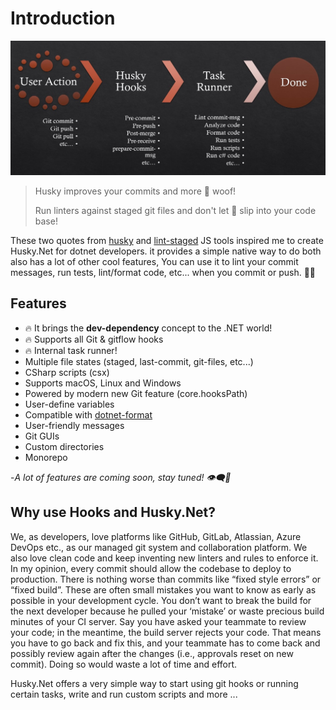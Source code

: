 # Introduction

![Husky.Net WorkFlow](../.vuepress/public/workflow.jpg)

> Husky improves your commits and more 🐶 woof!
>
> Run linters against staged git files and don't let 💩 slip into your code base!

These two quotes from [husky](https://github.com/typicode/husky) and [lint-staged](https://github.com/okonet/lint-staged) JS tools inspired me to create Husky.Net for dotnet developers. it provides a simple native way to do both also has a lot of other cool features, You can use it to lint your commit messages, run tests, lint/format code, etc... when you commit or push. 🚀🚀

## Features

- 🔥 It brings the **dev-dependency** concept to the .NET world!
- 🔥 Supports all Git & gitflow hooks
- 🔥 Internal task runner!
- Multiple file states (staged, last-commit, git-files, etc...)
- CSharp scripts (csx)
- Supports macOS, Linux and Windows
- Powered by modern new Git feature (core.hooksPath)
- User-define variables
- Compatible with [dotnet-format](https://github.com/dotnet/format)
- User-friendly messages
- Git GUIs
- Custom directories
- Monorepo

-_A lot of features are coming soon, stay tuned! 👁️‍🗨️👀_

## Why use Hooks and Husky.Net?

We, as developers, love platforms like GitHub, GitLab, Atlassian, Azure DevOps etc., as our managed git system and collaboration platform. We also love clean code and keep inventing new linters and rules to enforce it. In my opinion, every commit should allow the codebase to deploy to production. There is nothing worse than commits like “fixed style errors” or “fixed build”. These are often small mistakes you want to know as early as possible in your development cycle. You don’t want to break the build for the next developer because he pulled your ‘mistake’ or waste precious build minutes of your CI server. Say you have asked your teammate to review your code; in the meantime, the build server rejects your code. That means you have to go back and fix this, and your teammate has to come back and possibly review again after the changes (i.e., approvals reset on new commit). Doing so would waste a lot of time and effort.

Husky.Net offers a very simple way to start using git hooks or running certain tasks, write and run custom scripts and more ...

